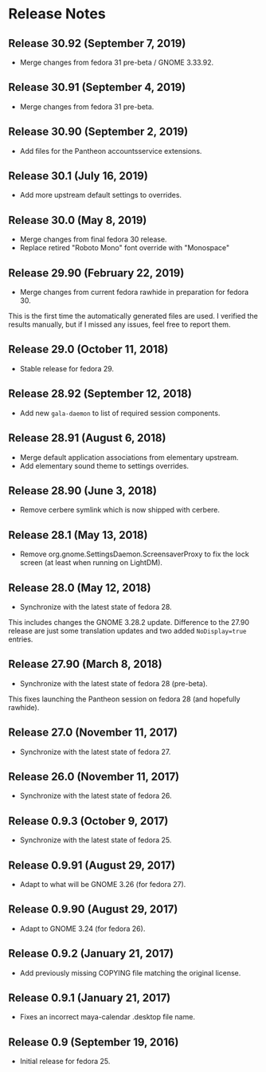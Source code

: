 # Release Notes

## Release 30.92 (September 7, 2019)

- Merge changes from fedora 31 pre-beta / GNOME 3.33.92.

## Release 30.91 (September 4, 2019)

- Merge changes from fedora 31 pre-beta.

## Release 30.90 (September 2, 2019)

- Add files for the Pantheon accountsservice extensions.

## Release 30.1 (July 16, 2019)

- Add more upstream default settings to overrides.

## Release 30.0 (May 8, 2019)

- Merge changes from final fedora 30 release.
- Replace retired "Roboto Mono" font override with "Monospace"

## Release 29.90 (February 22, 2019)

- Merge changes from current fedora rawhide in preparation for fedora 30.

This is the first time the automatically generated files are used. I verified
the results manually, but if I missed any issues, feel free to report them.

## Release 29.0 (October 11, 2018)

- Stable release for fedora 29.

## Release 28.92 (September 12, 2018)

- Add new `gala-daemon` to list of required session components.

## Release 28.91 (August 6, 2018)

- Merge default application associations from elementary upstream.
- Add elementary sound theme to settings overrides.

## Release 28.90 (June 3, 2018)

- Remove cerbere symlink which is now shipped with cerbere.

## Release 28.1 (May 13, 2018)

- Remove org.gnome.SettingsDaemon.ScreensaverProxy to fix the lock screen (at
  least when running on LightDM).

## Release 28.0 (May 12, 2018)

- Synchronize with the latest state of fedora 28.

This includes changes the GNOME 3.28.2 update. Difference to the 27.90 release
are just some translation updates and two added `NoDisplay=true` entries.

## Release 27.90 (March 8, 2018)

- Synchronize with the latest state of fedora 28 (pre-beta).

This fixes launching the Pantheon session on fedora 28 (and hopefully rawhide).

## Release 27.0 (November 11, 2017)

- Synchronize with the latest state of fedora 27.

## Release 26.0 (November 11, 2017)

- Synchronize with the latest state of fedora 26.

## Release 0.9.3 (October 9, 2017)

- Synchronize with the latest state of fedora 25.

## Release 0.9.91 (August 29, 2017)

- Adapt to what will be GNOME 3.26 (for fedora 27).

## Release 0.9.90 (August 29, 2017)

- Adapt to GNOME 3.24 (for fedora 26).

## Release 0.9.2 (January 21, 2017)

- Add previously missing COPYING file matching the original license.

## Release 0.9.1 (January 21, 2017)

- Fixes an incorrect maya-calendar .desktop file name.

## Release 0.9 (September 19, 2016)

- Initial release for fedora 25.

